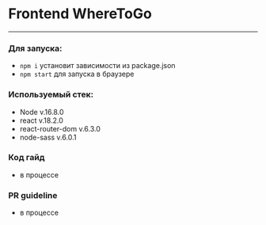 # Frontend WhereToGo

---------------------------------------------------

### Для запуска:
- ```npm i```  установит зависимости из package.json
- ```npm start``` для запуска в браузере

### Используемый стек:
- Node v.16.8.0
- react v.18.2.0
- react-router-dom v.6.3.0
- node-sass v.6.0.1

### Код гайд
- в процессе

### PR guideline
- в процессе



